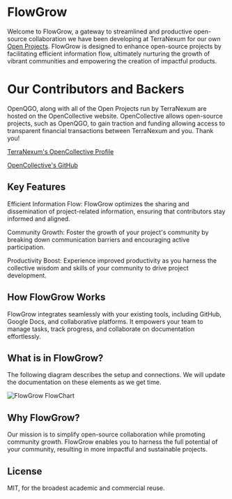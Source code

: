 # FlowGrow

Welcome to FlowGrow, a gateway to streamlined and productive open-source collaboration we have been developing at TerraNexum for our own [Open Projects](https://opencollective.com/terranexum). FlowGrow is designed to enhance open-source projects by facilitating efficient information flow, ultimately nurturing the growth of vibrant communities and empowering the creation of impactful products.

# Our Contributors and Backers

OpenQGO, along with all of the Open Projects run by TerraNexum are hosted on the OpenCollective website. OpenCollective allows open-source projects, such as OpenQGO, to gain traction and funding allowing access to transparent financial transactions between TerraNexum and you. Thank you!

[TerraNexum's OpenCollective Profile](https://opencollective.com/terranexum)

[OpenCollective's GitHub](https://github.com/opencollective/opencollective)

## Key Features

Efficient Information Flow: FlowGrow optimizes the sharing and dissemination of project-related information, ensuring that contributors stay informed and aligned.

Community Growth: Foster the growth of your project's community by breaking down communication barriers and encouraging active participation.

Productivity Boost: Experience improved productivity as you harness the collective wisdom and skills of your community to drive project development.

## How FlowGrow Works

FlowGrow integrates seamlessly with your existing tools, including GitHub, Google Docs, and collaborative platforms. It empowers your team to manage tasks, track progress, and collaborate on documentation effortlessly.

## What is in FlowGrow?

The following diagram describes the setup and connections. We will update the documentation on these elements as we get time.

![FlowGrow FlowChart](https://github.com/terranexum/FlowGrow/blob/main/TN%20Task%20and%20Comms%20Workflow.png?raw=true)

## Why FlowGrow?

Our mission is to simplify open-source collaboration while promoting community growth. FlowGrow enables you to harness the full potential of your community, resulting in more impactful and sustainable projects.

## License

MIT, for the broadest academic and commercial reuse.
